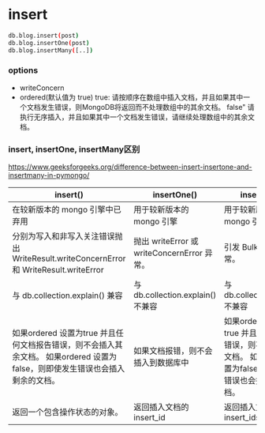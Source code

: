 # insert
```sh
db.blog.insert(post)
db.blog.insertOne(post)
db.blog.insertMany([..])
```



### options

- writeConcern
- ordered(默认值为 true)
  true: 请按顺序在数组中插入文档，并且如果其中一个文档发生错误，则MongoDB将返回而不处理数组中的其余文档。
  false" 请执行无序插入，并且如果其中一个文档发生错误，请继续处理数组中的其余文档。



### insert, insertOne, insertMany区别

https://www.geeksforgeeks.org/difference-between-insert-insertone-and-insertmany-in-pymongo/

| insert()                                                     | insertOne()                                 | insertMany()                                                 |
| ------------------------------------------------------------ | ------------------------------------------- | ------------------------------------------------------------ |
| 在较新版本的 mongo 引擎中已弃用                              | 用于较新版本的 mongo 引擎                   | 用于较新版本的 mongo 引擎                                    |
| 分别为写入和非写入关注错误抛出 WriteResult.writeConcernError 和 WriteResult.writeError | 抛出 writeError 或 writeConcernError 异常。 | 引发 BulkWriteError 异常。                                   |
| 与 db.collection.explain() 兼容                              | 与 db.collection.explain() 不兼容           | 与 db.collection.explain() 不兼容                            |
| 如果ordered 设置为true 并且任何文档报告错误，则不会插入其余文档。 如果ordered 设置为false，则即使发生错误也会插入剩余的文档。 | 如果文档报错，则不会插入到数据库中          | 如果ordered 设置为true 并且任何文档报告错误，则不会插入其余文档。 如果ordered 设置为false，则即使发生错误也会插入剩余的文档。 |
| 返回一个包含操作状态的对象。                                 | 返回插入文档的 insert_id                    | 返回插入文档的 insert_ids                                    |

